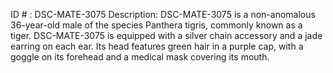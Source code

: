 ID # : DSC-MATE-3075
Description: DSC-MATE-3075 is a non-anomalous 36-year-old male of the species Panthera tigris, commonly known as a tiger. DSC-MATE-3075 is equipped with a silver chain accessory and a jade earring on each ear. Its head features green hair in a purple cap, with a goggle on its forehead and a medical mask covering its mouth.